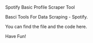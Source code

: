 Spotify Basic Profile Scraper Tool

Basci Tools For Data Scraping - Spotify.

You can find the file and the code here. 

Have Fun!

